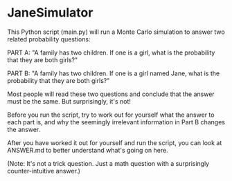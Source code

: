 # JaneSimulator
This Python script (main.py) will run a Monte Carlo simulation to answer two related probability questions:

PART A: "A family has two children. If one is a girl, what is the probability that they are both girls?"

PART B: "A family has two children. If one is a girl named Jane, what is the probability that they are both girls?"

Most people will read these two questions and conclude that the answer must be the same. But surprisingly, it's not!

Before you run the script, try to work out for yourself what the answer to each part is, and why the seemingly irrelevant information in Part B changes the answer.

After you have worked it out for yourself and run the script, you can look at ANSWER.md to better understand what's going on here.

(Note: It's not a trick question. Just a math question with a surprisingly counter-intuitive answer.)

